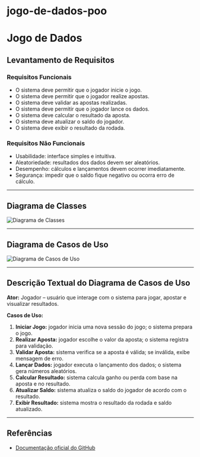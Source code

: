 # jogo-de-dados-poo
# Jogo de Dados

## Levantamento de Requisitos
### Requisitos Funcionais
- O sistema deve permitir que o jogador inicie o jogo.
- O sistema deve permitir que o jogador realize apostas.
- O sistema deve validar as apostas realizadas.
- O sistema deve permitir que o jogador lance os dados.
- O sistema deve calcular o resultado da aposta.
- O sistema deve atualizar o saldo do jogador.
- O sistema deve exibir o resultado da rodada.

### Requisitos Não Funcionais
- Usabilidade: interface simples e intuitiva.
- Aleatoriedade: resultados dos dados devem ser aleatórios.
- Desempenho: cálculos e lançamentos devem ocorrer imediatamente.
- Segurança: impedir que o saldo fique negativo ou ocorra erro de cálculo.

---

## Diagrama de Classes
![Diagrama de Classes](https://github.com/user-attachments/assets/aca8498d-e0bf-4cb5-baf7-7f3eaf81d23a)


---

## Diagrama de Casos de Uso
![Diagrama de Casos de Uso]()

---

## Descrição Textual do Diagrama de Casos de Uso
**Ator:** Jogador – usuário que interage com o sistema para jogar, apostar e visualizar resultados.

**Casos de Uso:**
1. **Iniciar Jogo:** jogador inicia uma nova sessão do jogo; o sistema prepara o jogo.  
2. **Realizar Aposta:** jogador escolhe o valor da aposta; o sistema registra para validação.  
3. **Validar Aposta:** sistema verifica se a aposta é válida; se inválida, exibe mensagem de erro.  
4. **Lançar Dados:** jogador executa o lançamento dos dados; o sistema gera números aleatórios.  
5. **Calcular Resultado:** sistema calcula ganho ou perda com base na aposta e no resultado.  
6. **Atualizar Saldo:** sistema atualiza o saldo do jogador de acordo com o resultado.  
7. **Exibir Resultado:** sistema mostra o resultado da rodada e saldo atualizado.

---

## Referências
- [Documentação oficial do GitHub](https://docs.github.com/pt)

